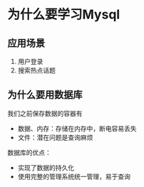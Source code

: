 # 为什么要学习Mysql

## 应用场景

1. 用户登录
2. 搜索热点话题



## 为什么要用数据库

我们之前保存数据的容器有

- 数据、内存：存储在内存中，断电容易丢失
- 文件：潜在问题是查询麻烦

数据库的优点：

- 实现了数据的持久化
- 使用完整的管理系统统一管理，易于查询



